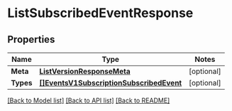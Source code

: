 # ListSubscribedEventResponse

## Properties
Name | Type | Notes
------------ | ------------- | -------------
**Meta** | [**ListVersionResponseMeta**](ListVersionResponse_meta.md) | [optional] 
**Types** | [**[]EventsV1SubscriptionSubscribedEvent**](events.v1.subscription.subscribed_event.md) | [optional] 

[[Back to Model list]](../README.md#documentation-for-models) [[Back to API list]](../README.md#documentation-for-api-endpoints) [[Back to README]](../README.md)


